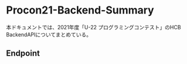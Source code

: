 # Procon21-Backend-Summary

本ドキュメントでは、2021年度「U-22 プログラミングコンテスト」のHCB BackendAPIについてまとめている。

## Endpoint